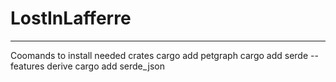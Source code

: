 # LostInLafferre
---

Coomands to install needed crates
cargo add petgraph
cargo add serde --features derive
cargo add serde_json